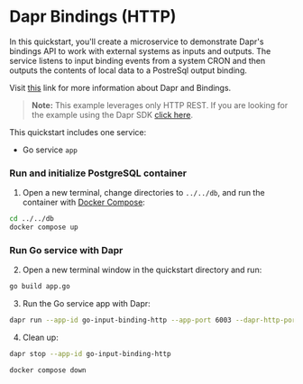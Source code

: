 # Dapr Bindings (HTTP)

In this quickstart, you'll create a microservice to demonstrate Dapr's bindings API to work with external systems as inputs and outputs. The service listens to input binding events from a system CRON and then outputs the contents of local data to a PostreSql output binding. 

Visit [this](https://docs.dapr.io/developing-applications/building-blocks/bindings/) link for more information about Dapr and Bindings.

> **Note:** This example leverages only HTTP REST.  If you are looking for the example using the Dapr SDK [click here](../sdk).

This quickstart includes one service:
 
- Go service `app`

### Run and initialize PostgreSQL container

1. Open a new terminal, change directories to `../../db`, and run the container with [Docker Compose](https://docs.docker.com/compose/): 

<!-- STEP
name: Run and initialize PostgreSQL container
-->

```bash
cd ../../db
docker compose up
```

<!-- END_STEP -->

### Run Go service with Dapr

2. Open a new terminal window in the quickstart directory and run: 

<!-- STEP
name: Install Go dependencies
-->

```bash
go build app.go
```

<!-- END_STEP -->
3. Run the Go service app with Dapr: 

<!-- STEP
name: Run go-input-binding-http service
expected_stdout_lines:
  - '== APP == {"operation": "exec", "metadata": {"sql" : "insert into orders (orderid, customer, price) values(1, \'John Smith\', 100.32)"} }'
  - '== APP == {"operation": "exec", "metadata": {"sql" : "insert into orders (orderid, customer, price) values(2, \'Jane Bond\', 15.4)"} }'
  - '== APP == {"operation": "exec", "metadata": {"sql" : "insert into orders (orderid, customer, price) values(3, \'Tony James\', 35.56)"} }'
  - '== APP == Finished processing batch'
expected_stderr_lines:
output_match_mode: substring
background: true
sleep: 15
-->
    
```bash
dapr run --app-id go-input-binding-http --app-port 6003 --dapr-http-port 3503 --dapr-grpc-port 60003 --components-path ../../components -- go run app.go
```

<!-- END_STEP -->

4. Clean up: 

<!-- STEP
name: Clean up
-->


```bash
dapr stop --app-id go-input-binding-http
```

```bash
docker compose down 
```

<!-- END_STEP -->
